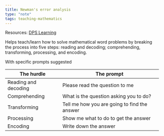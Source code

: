 ```yaml
---
title: Newman's error analysis
type: "note"
tags: teaching-mathematics
---
```




Resources: [DPS Learning](http://www.daceyvillepslearning.com/understanding-newmans-error-analysis.html)

Helps teach/learn how to solve mathematical word problems by breaking the process into five steps: reading and decoding; comprehending, transforming, processing, and encoding.

With specific prompts suggested

| The hurdle | The prompt |
| --- | --- |
| Reading and decoding | Please read the question to me |
| Comprehending | What is the question asking you to do? |
| Transforming | Tell me how you are going to find the answer |
| Processing | Show me what to do to get the answer |
| Encoding | Write down the answer  |


